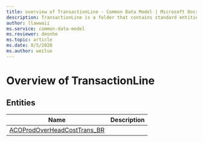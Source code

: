 ```yaml
---
title: overview of TransactionLine - Common Data Model | Microsoft Docs
description: TransactionLine is a folder that contains standard entities related to the Common Data Model.
author: llawwaii
ms.service: common-data-model
ms.reviewer: deonhe
ms.topic: article
ms.date: 8/5/2020
ms.author: weiluo
---
```


# Overview of TransactionLine


## Entities

|Name|Description|
|---|---|
|[ACOProdOverHeadCostTrans_BR](ACOProdOverHeadCostTrans_BR.md)||
